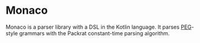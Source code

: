 Monaco
======

Monaco is a parser library with a DSL in the Kotlin language.
It parses [PEG](https://en.wikipedia.org/wiki/Parsing_expression_grammar)-style grammars
with the Packrat constant-time parsing algorithm.

